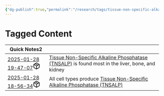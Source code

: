 ```yaml
---
{"dg-publish":true,"permalink":"/research/tags/tissue-non-specific-alkaline-phosphatase-tnsalp/"}
---
```


# Tagged Content
<div><table class="dataview table-view-table"><thead class="table-view-thead"><tr class="table-view-tr-header"><th class="table-view-th"><span>Quick Notes</span><span class="dataview small-text">2</span></th><th class="table-view-th"><span></span></th></tr></thead><tbody class="table-view-tbody"><tr><td><span><a data-tooltip-position="top" aria-label="Research/Quick Notes/2025-01-28 19-47-07.md" data-href="Research/Quick Notes/2025-01-28 19-47-07.md" href="Research/Quick Notes/2025-01-28 19-47-07.md" class="internal-link" target="_blank" rel="noopener nofollow" fileclass-name="Research Links">2025-01-28 19-47-07</a><a class="metadata-menu fileclass-icon"><svg xmlns="http://www.w3.org/2000/svg" width="24" height="24" viewBox="0 0 24 24" fill="none" stroke="currentColor" stroke-width="2" stroke-linecap="round" stroke-linejoin="round" class="svg-icon lucide-package"><path d="m7.5 4.27 9 5.15"></path><path d="M21 8a2 2 0 0 0-1-1.73l-7-4a2 2 0 0 0-2 0l-7 4A2 2 0 0 0 3 8v8a2 2 0 0 0 1 1.73l7 4a2 2 0 0 0 2 0l7-4A2 2 0 0 0 21 16Z"></path><path d="m3.3 7 8.7 5 8.7-5"></path><path d="M12 22V12"></path></svg></a></span></td><td><span><a data-href="Tissue Non-Specific Alkaline Phosphatase (TNSALP)" href="Tissue Non-Specific Alkaline Phosphatase (TNSALP)" class="internal-link" target="_blank" rel="noopener nofollow">Tissue Non-Specific Alkaline Phosphatase (TNSALP)</a> is found most in the liver, bone, and kidney</span></td></tr><tr><td><span><a data-tooltip-position="top" aria-label="Research/Quick Notes/2025-01-28 18-56-34.md" data-href="Research/Quick Notes/2025-01-28 18-56-34.md" href="Research/Quick Notes/2025-01-28 18-56-34.md" class="internal-link" target="_blank" rel="noopener nofollow" fileclass-name="Research Links">2025-01-28 18-56-34</a><a class="metadata-menu fileclass-icon"><svg xmlns="http://www.w3.org/2000/svg" width="24" height="24" viewBox="0 0 24 24" fill="none" stroke="currentColor" stroke-width="2" stroke-linecap="round" stroke-linejoin="round" class="svg-icon lucide-package"><path d="m7.5 4.27 9 5.15"></path><path d="M21 8a2 2 0 0 0-1-1.73l-7-4a2 2 0 0 0-2 0l-7 4A2 2 0 0 0 3 8v8a2 2 0 0 0 1 1.73l7 4a2 2 0 0 0 2 0l7-4A2 2 0 0 0 21 16Z"></path><path d="m3.3 7 8.7 5 8.7-5"></path><path d="M12 22V12"></path></svg></a></span></td><td><span>All cell types produce <a data-href="Tissue Non-Specific Alkaline Phosphatase (TNSALP)" href="Tissue Non-Specific Alkaline Phosphatase (TNSALP)" class="internal-link" target="_blank" rel="noopener nofollow">Tissue Non-Specific Alkaline Phosphatase (TNSALP)</a></span></td></tr></tbody></table></div>

